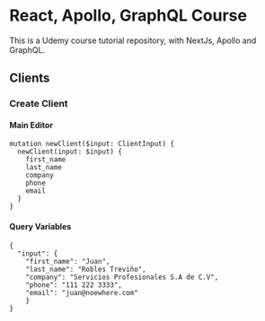 # React, Apollo, GraphQL Course

This is a Udemy course tutorial repository, with NextJs, Apollo and GraphQL.

## Clients

### Create Client

#### Main Editor
```
mutation newClient($input: ClientInput) {
  newClient(input: $input) {
    first_name
    last_name
    company
    phone
    email
  }
}
```

#### Query Variables
```
{
  "input": {
   	"first_name": "Juan",
    "last_name": "Robles Treviño",
    "company": "Servicios Profesionales S.A de C.V",
    "phone": "111 222 3333",
    "email": "juan@noewhere.com"
	}
}
```
